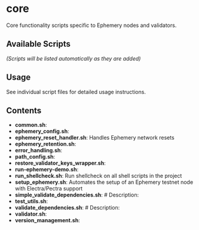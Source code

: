 # core


Core functionality scripts specific to Ephemery nodes and validators.

## Available Scripts

*(Scripts will be listed automatically as they are added)*

## Usage

See individual script files for detailed usage instructions.

## Contents

- **common.sh**:
- **ephemery_config.sh**:
- **ephemery_reset_handler.sh**: Handles Ephemery network resets
- **ephemery_retention.sh**:
- **error_handling.sh**:
- **path_config.sh**:
- **restore_validator_keys_wrapper.sh**:
- **run-ephemery-demo.sh**:
- **run_shellcheck.sh**: Run shellcheck on all shell scripts in the project
- **setup_ephemery.sh**: Automates the setup of an Ephemery testnet node with Electra/Pectra support
- **simple_validate_dependencies.sh**: # Description:
- **test_utils.sh**:
- **validate_dependencies.sh**: # Description:
- **validator.sh**:
- **version_management.sh**:
